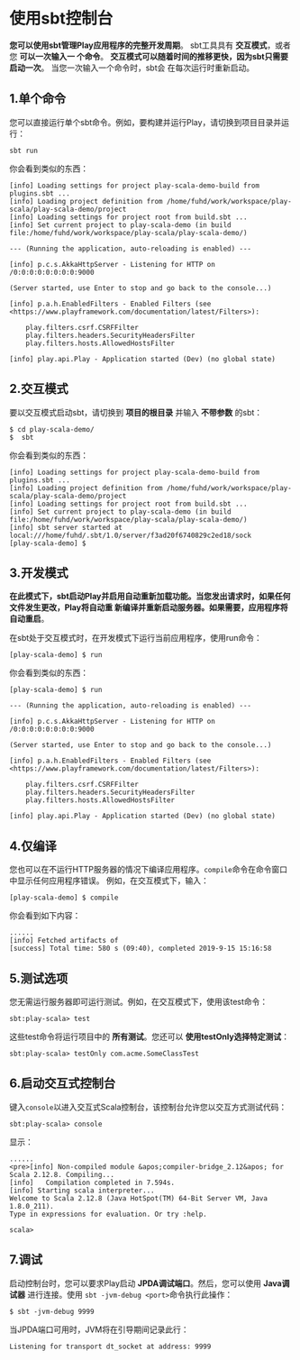 使用sbt控制台
===================================================================================
**您可以使用sbt管理Play应用程序的完整开发周期**。 sbt工具具有 **交互模式**，或者您 **可以一次输入一
个命令**。 **交互模式可以随着时间的推移更快，因为sbt只需要启动一次**。 当您一次输入一个命令时，sbt会
在每次运行时重新启动。

## 1.单个命令
您可以直接运行单个sbt命令。例如，要构建并运行Play，请切换到项目目录并运行：
```shell
sbt run
```
你会看到类似的东西：
```
[info] Loading settings for project play-scala-demo-build from plugins.sbt ...
[info] Loading project definition from /home/fuhd/work/workspace/play-scala/play-scala-demo/project
[info] Loading settings for project root from build.sbt ...
[info] Set current project to play-scala-demo (in build file:/home/fuhd/work/workspace/play-scala/play-scala-demo/)

--- (Running the application, auto-reloading is enabled) ---

[info] p.c.s.AkkaHttpServer - Listening for HTTP on /0:0:0:0:0:0:0:0:9000

(Server started, use Enter to stop and go back to the console...)

[info] p.a.h.EnabledFilters - Enabled Filters (see <https://www.playframework.com/documentation/latest/Filters>):

    play.filters.csrf.CSRFFilter
    play.filters.headers.SecurityHeadersFilter
    play.filters.hosts.AllowedHostsFilter

[info] play.api.Play - Application started (Dev) (no global state)
```

## 2.交互模式
要以交互模式启动sbt，请切换到 **项目的根目录** 并输入 **不带参数** 的sbt：
```shell
$ cd play-scala-demo/
$  sbt
```
你会看到类似的东西：
```
[info] Loading settings for project play-scala-demo-build from plugins.sbt ...
[info] Loading project definition from /home/fuhd/work/workspace/play-scala/play-scala-demo/project
[info] Loading settings for project root from build.sbt ...
[info] Set current project to play-scala-demo (in build file:/home/fuhd/work/workspace/play-scala/play-scala-demo/)
[info] sbt server started at local:///home/fuhd/.sbt/1.0/server/f3ad20f6740829c2ed18/sock
[play-scala-demo] $
```

## 3.开发模式
**在此模式下，sbt启动Play并启用自动重新加载功能。当您发出请求时，如果任何文件发生更改，Play将自动重
新编译并重新启动服务器。如果需要，应用程序将自动重启**。

在sbt处于交互模式时，在开发模式下运行当前应用程序，使用run命令：
```shell
[play-scala-demo] $ run
```
你会看到类似的东西：
```
[play-scala-demo] $ run

--- (Running the application, auto-reloading is enabled) ---

[info] p.c.s.AkkaHttpServer - Listening for HTTP on /0:0:0:0:0:0:0:0:9000

(Server started, use Enter to stop and go back to the console...)

[info] p.a.h.EnabledFilters - Enabled Filters (see <https://www.playframework.com/documentation/latest/Filters>):

    play.filters.csrf.CSRFFilter
    play.filters.headers.SecurityHeadersFilter
    play.filters.hosts.AllowedHostsFilter

[info] play.api.Play - Application started (Dev) (no global state)
```

## 4.仅编译
您也可以在不运行HTTP服务器的情况下编译应用程序。`compile`命令在命令窗口中显示任何应用程序错误。
例如，在交互模式下，输入：
```shell
[play-scala-demo] $ compile
```
你会看到如下内容：
```
......
[info] Fetched artifacts of 
[success] Total time: 580 s (09:40), completed 2019-9-15 15:16:58
```

## 5.测试选项
您无需运行服务器即可运行测试。例如，在交互模式下，使用该test命令：
```shell
sbt:play-scala> test
```
这些test命令将运行项目中的 **所有测试**。您还可以 **使用testOnly选择特定测试**：
```shell
sbt:play-scala> testOnly com.acme.SomeClassTest
```

## 6.启动交互式控制台
键入`console`以进入交互式Scala控制台，该控制台允许您以交互方式测试代码：
```shell
sbt:play-scala> console
```
显示：
```
......
<pre>[info] Non-compiled module &apos;compiler-bridge_2.12&apos; for Scala 2.12.8. Compiling...
[info]   Compilation completed in 7.594s.
[info] Starting scala interpreter...
Welcome to Scala 2.12.8 (Java HotSpot(TM) 64-Bit Server VM, Java 1.8.0_211).
Type in expressions for evaluation. Or try :help.

scala> 
```

## 7.调试
启动控制台时，您可以要求Play启动 **JPDA调试端口**。然后，您可以使用 **Java调试器** 进行连接。使用
`sbt -jvm-debug <port>`命令执行此操作：
```shell
$ sbt -jvm-debug 9999
```
当JPDA端口可用时，JVM将在引导期间记录此行：
```
Listening for transport dt_socket at address: 9999
```